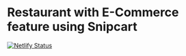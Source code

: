 # Restaurant with E-Commerce feature using Snipcart

[![Netlify Status](https://api.netlify.com/api/v1/badges/2bb72668-d0d2-4a3c-90bb-39a935176428/deploy-status)](https://app.netlify.com/sites/restaurant-ecommerce/deploys)
